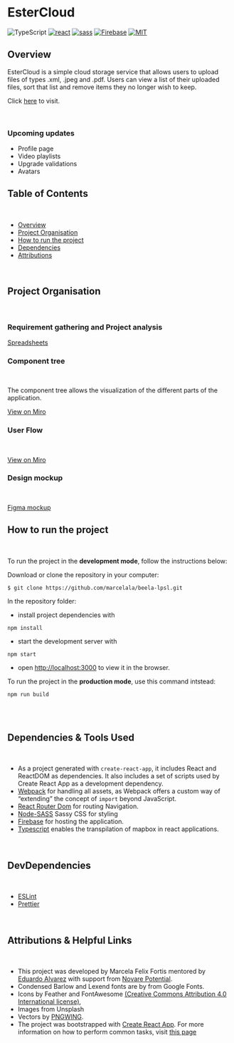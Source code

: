 # EsterCloud

![TypeScript](https://img.shields.io/badge/typescript-%23007ACC.svg?style=for-the-badge&logo=typescript&logoColor=white)
[![react](https://img.shields.io/badge/React-20232A?style=for-the-badge&logo=react&logoColor=61DAFB)](https://reactjs.org/)
[![sass](https://img.shields.io/badge/Sass-CC6699?style=for-the-badge&logo=sass&logoColor=white)](https://sass-lang.com/)
[![Firebase](https://img.shields.io/badge/firebase-%23039BE5.svg?style=for-the-badge&logo=firebase)](https://firebase.google.com/)
[![MIT](https://camo.githubusercontent.com/3dbcfa4997505c80ef928681b291d33ecfac2dabf563eb742bb3e269a5af909c/68747470733a2f2f696d672e736869656c64732e696f2f6769746875622f6c6963656e73652f496c65726961796f2f6d61726b646f776e2d6261646765733f7374796c653d666f722d7468652d6261646765)](https://professionalprograms.mit.edu/?utm_source=google&utm_medium=cpc&utm_campaign=MIT_BRAND_PROTECTION&utm_medium=ppc&utm_term=massachusetts%20institute%20of%20technology%20mit&utm_campaign=MIT_BRAND_PROTECTION&utm_source=adwords&hsa_mt=e&hsa_src=g&hsa_tgt=kwd-325879874370&hsa_acc=2660252290&hsa_ad=406000382319&hsa_cam=8546883354&hsa_kw=massachusetts%20institute%20of%20technology%20mit&hsa_net=adwords&hsa_ver=3&hsa_grp=85551586934&gclid=CjwKCAjwr56IBhAvEiwA1fuqGvMJK9N0hVJ40ns4Qil_4byBgG-0AKpD5gEImBRlcJ1cmbHUsDzoohoCMK4QAvD_BwE)
## Overview

EsterCloud is a simple cloud storage service that allows users to upload files of types .xml, .jpeg and .pdf. Users can view a list of their uploaded files, sort that list and remove items they no longer wish to keep.

Click [here](https://cloudy-files.web.app/)
to visit.

<br/>

### Upcoming updates

- Profile page
- Video playlists
- Upgrade validations
- Avatars

## Table of Contents

<br/>

- [Overview](#overview)
- [Project Organisation](#project-organisation)
- [How to run the project](#how-to-run-the-project)
- [Dependencies](#dependencies-&-tools-used)
- [Attributions](#attributions-&-helpful-links)
  <br/>

<br/>


## Project Organisation

<br/>

### Requirement gathering and Project analysis

[Spreadsheets](https://docs.google.com/spreadsheets/d/1HVMCnyVIdUI2t3jrGkX4ERfM2RNz1A4gNi72EJRv2Oo/edit?usp=sharing)
<br/>

### Component tree

<br/>

The component tree allows the visualization of the different parts of the application.
<br/>

[View on Miro](https://miro.com/welcomeonboard/cTVWT2dRcDJtTDBjQnYza2pBak5ranc5QnRlcFJXMGRoSG0xM3M1NDJnSDRpdXAzWVRTNkpQUm5YeGREbWpyY3wzMDc0NDU3MzY0NzI0NzM5OTk5?invite_link_id=542491329720)
<br/>

### User Flow

<br/>

[View on Miro](https://miro.com/welcomeonboard/cTVWT2dRcDJtTDBjQnYza2pBak5ranc5QnRlcFJXMGRoSG0xM3M1NDJnSDRpdXAzWVRTNkpQUm5YeGREbWpyY3wzMDc0NDU3MzY0NzI0NzM5OTk5?invite_link_id=542491329720)
<br/>


### Design mockup

<br/>

[Figma mockup](https://www.figma.com/file/KjMNtQdwLdnsrMqLtvehbl/Beela-Learning?node-id=2256%3A25)
<br/>

## How to run the project

<br/>

To run the project in the **development mode**, follow the instructions below:

Download or clone the repository in your computer:

```
$ git clone https://github.com/marcelala/beela-lpsl.git
```

In the repository folder:

- install project dependencies with

```
npm install
```

- start the development server with

```
npm start
```

- open [http://localhost:3000](http://localhost:3000) to view it in the browser.

To run the project in the **production mode**, use this command intstead:

```
npm run build
```

<br/>

<br/>

## Dependencies & Tools Used

<br/>

- As a project generated with `create-react-app`, it includes React and ReactDOM as dependencies. It also includes a set
  of scripts used by Create React App as a development dependency.
- [Webpack](https://webpack.js.org/) for handling all assets, as Webpack offers a custom way of “extending” the concept
  of `import` beyond JavaScript.
- [React Router Dom](https://www.npmjs.com/package/react-router-dom) for routing Navigation.
- [Node-SASS](https://github.com/sass/) Sassy CSS for styling
- [Firebase](https://firebase.google.com/) for hosting the application.
- [Typescript](https://www.npmjs.com/package/typescript) enables the transpilation of mapbox in react
  applications.

<br/>

## DevDependencies

<br/>

- [ESLint](https://eslint.org/)
- [Prettier](https://prettier.io/)

<br/>

## Attributions & Helpful Links

<br/>

- This project was developed by Marcela Felix Fortis mentored by [Eduardo Alvarez](https://github.com/elalienx) with
  support from [Novare Potential](https://www.novarepotential.com/).
- Condensed Barlow and Lexend fonts are by from Google Fonts.
- Icons by Feather and FontAwesome [(Creative Commons Attribution 4.0 International license)](https://fontawesome.com/license),
- Images from Unsplash
- Vectors by [PNGWING](https://www.pngwing.com/en/free-png-zbytj).
- The project was bootstrapped with [Create React App](https://github.com/facebookincubator/create-react-app). For more
  information on how to perform common tasks,
  visit [this page](https://github.com/facebookincubator/create-react-app/blob/master/packages/react-scripts/template/README.md)